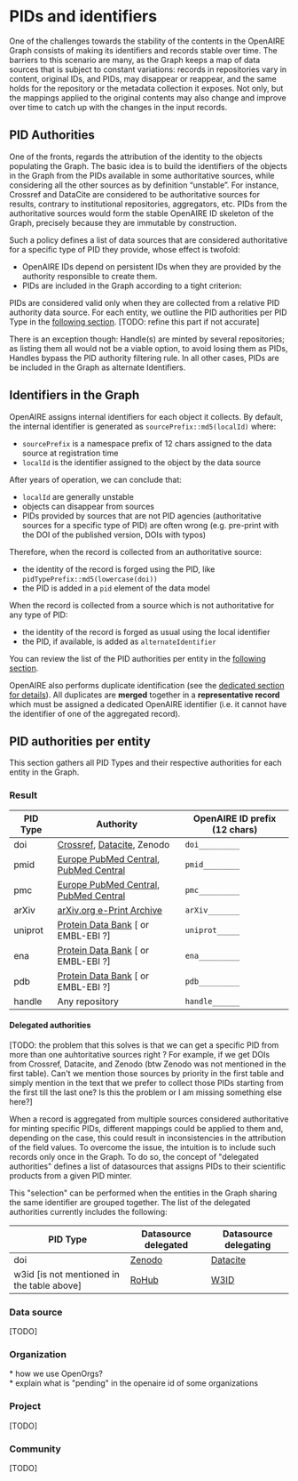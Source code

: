 # PIDs and identifiers

One of the challenges towards the stability of the contents in the OpenAIRE Graph consists of making its identifiers and records stable over time.
The barriers to this scenario are many, as the Graph keeps a map of data sources that is subject to constant variations: records in repositories vary in content,
original IDs, and PIDs, may disappear or reappear, and the same holds for the repository or the metadata collection it exposes.
Not only, but the mappings applied to the original contents may also change and improve over time to catch up with the changes in the input records.

## PID Authorities

One of the fronts, regards the attribution of the identity to the objects populating the Graph. The basic idea is to build the identifiers of the objects in the Graph from the PIDs available in some authoritative sources, while considering all the other sources as by definition “unstable”. 
For instance, Crossref and DataCite are considered to be authoritative sources for results,
contrary to institutional repositories, aggregators, etc.
PIDs from the authoritative sources would form the stable OpenAIRE ID skeleton of the Graph, precisely because they are immutable by construction.

Such a policy defines a list of data sources that are considered authoritative for a specific type of PID they provide, whose effect is twofold:
* OpenAIRE IDs depend on persistent IDs when they are provided by the authority responsible to create them.
* PIDs are included in the Graph according to a tight criterion: 
<!-- the PID Types declared in the table below are considered to be mapped as  -->
<span className="todo">PIDs are considered valid only when they are collected from a relative PID authority data source.
For each entity, we outline the PID authorities per PID Type in the [following section](#pid-authorities-per-entity).
[TODO: refine this part if not accurate]</span>

There is an exception though: Handle(s) are minted by several repositories; as listing them all would not be a viable option, to avoid losing them as PIDs, Handles bypass the PID authority filtering rule.
In all other cases, PIDs are be included in the Graph as alternate Identifiers.

## Identifiers in the Graph

OpenAIRE assigns internal identifiers for each object it collects.
By default, the internal identifier is generated as `sourcePrefix::md5(localId)` where:

* `sourcePrefix` is a namespace prefix of 12 chars assigned to the data source at registration time
* `localId` is the identifier assigned to the object by the data source 

After years of operation, we can conclude that:

* `localId` are generally unstable
* objects can disappear from sources
* PIDs provided by sources that are not PID agencies (authoritative sources for a specific type of PID) are often wrong (e.g. pre-print with the DOI of the published version, DOIs with typos)

Therefore, when the record is collected from an authoritative source:

* the identity of the record is forged using the PID, like `pidTypePrefix::md5(lowercase(doi))`
* the PID is added in a `pid` element of the data model

When the record is collected from a source which is not authoritative for any type of PID:
* the identity of the record is forged as usual using the local identifier
* the PID, if available, is added as `alternateIdentifier`

You can review the list of the PID authorities per entity in the [following section](#pid-authorities-per-entity).

OpenAIRE also performs duplicate identification (see the [dedicated section for details](/graph-production-workflow/deduplication)).
All duplicates are **merged** together in a **representative record** which must be assigned a dedicated OpenAIRE identifier (i.e. it cannot have the identifier of one of the aggregated record).


## PID authorities per entity

This section gathers all PID Types and their respective authorities for each entity in the Graph.

### Result

| PID Type  | Authority | OpenAIRE ID prefix (12 chars)      |
|-----------|------------------------|-----------------------|
| doi       | [Crossref](https://www.crossref.org), [Datacite](https://datacite.org), Zenodo | `doi_________`
| pmid | [Europe PubMed Central](https://europepmc.org/), [PubMed Central](https://www.ncbi.nlm.nih.gov/pmc) | `pmid________`
| pmc | [Europe PubMed Central](https://europepmc.org/), [PubMed Central](https://www.ncbi.nlm.nih.gov/pmc) | `pmc_________`
| arXiv     | [arXiv.org e-Print Archive](https://arxiv.org/)                                                     | `arXiv_______`
| uniprot   | [Protein Data Bank](http://www.pdb.org/) <span className="todo">[ or EMBL-EBI ?]</span> | `uniprot_____`
| ena       | [Protein Data Bank](http://www.pdb.org/) <span className="todo">[ or EMBL-EBI ?]</span>  | `ena_________`
| pdb       | [Protein Data Bank](http://www.pdb.org/)  <span className="todo">[ or EMBL-EBI ?]</span>  | `pdb_________`
| handle       | Any repository  | <span className="todo">`handle______`</span>

#### Delegated authorities

<span className="todo">[TODO: the problem that this solves is that we can get a specific PID from more than one auhtoritative sources right ? For example, if we get DOIs from 	Crossref, Datacite, and Zenodo (btw Zenodo was not mentioned in the first table).
Can't we mention those sources by priority in the first table and simply mention in the text that we prefer to collect those PIDs starting from the first till the last one? Is this the problem or I am missing something else here?]</span>

When a record is aggregated from multiple sources considered authoritative for minting specific PIDs, different mappings could be applied to them and, depending on the case,
this could result in inconsistencies in the attribution of the field values.
To overcome the issue, the intuition is to include such records only once in the Graph. To do so, the concept of "delegated authorities" defines a list of datasources that
assigns PIDs to their scientific products from a given PID minter.

This "selection" can be performed when the entities in the Graph sharing the same identifier are grouped together. 
The list of the delegated authorities currently includes the following:


| PID Type | Datasource delegated                 | Datasource delegating             |
|--------------------------------------|----------------------------------|-----------|
| doi       | [Zenodo](https://zenodo.org)         | [Datacite](https://datacite.org) | 
| <span className="todo">w3id [is not mentioned in the table above]</span>     | [RoHub](https://reliance.rohub.org/) | [W3ID](https://w3id.org/)        | 


### Data source
<span className="todo">[TODO]</span>

### Organization

<div className="todo">* how we use OpenOrgs?</div>


<div className="todo">* explain what is "pending" in the openaire id of some organizations</div>

### Project
<span className="todo">[TODO]</span>


### Community
<span className="todo">[TODO]</span>

